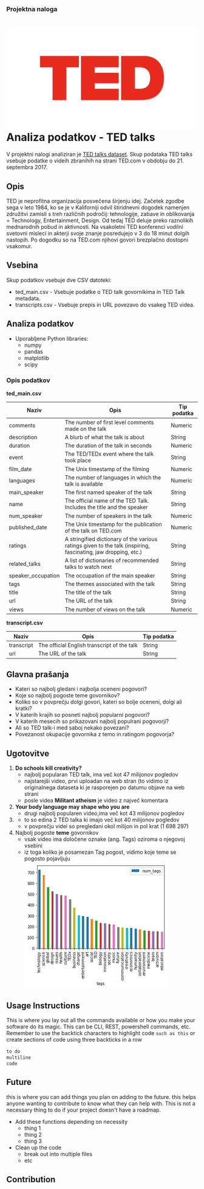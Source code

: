 ### Projektna naloga
![TED](TED.png)
Analiza podatkov - TED talks
======================
V projektni nalogi analiziran je [TED talks dataset](https://www.kaggle.com/rounakbanik/ted-talks/data). Skup podataka TED talks 
vsebuje podatke o videih zbranihih na strani TED.com v obdobju do 21. septembra 2017.

## Opis
TED je neprofitna organizacija posvečena širjenju idej. Začetek zgodbe sega v leto 1984, ko se je v Kaliforniji odvil štiridnevni 
dogodek namenjen združitvi zamisli s treh različnih področij: tehnologije, zabave in oblikovanja = Technology, Entertainment, Design. 
Od tedaj TED deluje preko raznolikih mednarodnih pobud in aktivnosti. Na vsakoletni TED konferenci vodilni svetovni misleci in akterji 
svoje znanje posredujejo v 3 do 18 minut dolgih nastopih. Po dogodku so na TED.com njihovi govori brezplačno dostopni vsakomur.

## Vsebina
Skup podatkov vsebuje dve CSV datoteki:
- ted_main.csv - Vsebuje podatke o TED talk govornikima in TED Talk metadata.
- transcripts.csv - Vsebuje prepis in URL povezavo do vsakeg TED videa.

## Analiza podatkov
- Uporabljene Python libraries:
  - numpy
  - pandas
  - matplotlib
  - scipy

### Opis podatkov
 **ted_main.csv**

Naziv|Opis|Tip podatka
---|---|---
comments|The number of first level comments made on the talk|Numeric
description|A blurb of what the talk is about|String
duration|The duration of the talk in seconds|Numeric
event|The TED/TEDx event where the talk took place|String
film_date|The Unix timestamp of the filming|Numeric
languages|The number of languages in which the talk is available|Numeric
main_speaker|The first named speaker of the talk|String
name|The official name of the TED Talk. Includes the title and the speaker|String
num_speaker|The number of speakers in the talk|Numeric
published_date|The Unix timestamp for the publication of the talk on TED.com|Numeric
ratings|A stringified dictionary of the various ratings given to the talk (inspiring, fascinating, jaw dropping, etc.)|String
related_talks|A list of dictionaries of recommended talks to watch next|String
speaker_occupation|The occupation of the main speaker|String
tags|The themes associated with the talk|String
title|The title of the talk|String
url|The URL of the talk|String
views|The number of views on the talk|Numeric

 **transcript.csv**
 
Naziv|Opis|Tip podatka
---|---|---
transcript|The official English transcript of the talk|String
url|The URL of the talk|String


## Glavna prašanja
- Kateri so najbolj gledani i najbolja oceneni pogovori?
- Koje so najbolj pogoste teme govornikov? 
- Koliko so v povprečju dolgi govori, kateri so bolje oceneni, dolgi ali kratki? 
- V katerih krajih so posneti najbolj popularni pogovori? 
- V katerih mesecih so prikazovani najbolj populrani pogovorji? 
- Ali so TED talk-i med saboj nekako povezani? 
- Povezanost okupacije govornika z temo in ratingom pogovorja?

## Ugotovitve
1. **Do schools kill creativity?**
   - najbolj popularan TED talk, ima več kot 47 milijonov pogledov
   - najstarejši video, prvi uploadan na web stran (to vidimo iz originalnega dataseta ki je rasporejen po datumu objave na web strani 
   - posle videa **Militant atheism** je video z največ komentara
2. **Your body language may shape who you are**
   - drugi najbolj popularen video,ima več kot 43 milijonov pogledov
3.
   - to so edina 2 TED talka ki imajo več kot 40 milijonov pogledov
   - v povprečju videi so pregledani okol milijon in pol krat (1 698 297)
4. Najbolj pogoste **teme** govornikov
   - vsak video ima določene oznake (ang. Tags) oziroma o njegovoj vsebini
   - iz toga koliko je posamezan Tag pogost, vidimo koje teme se pogosto pojavljuju
   ![Tags](tags.png)


## Usage Instructions
This is where you lay out all the commands available or how you make your software do its magic. This can be CLI, REST, powershell commands, etc. Remember to use the backtick characters to highlight code `such as this` or create sections of code using three backticks in a row
```
to do 
multiline
code
```

## Future
this is where you can add things you plan on adding to the future. this helps anyone wanting to contribute to know what they can help with. This is not a necessary thing to do if your project doesn't have a roadmap.
- Add these functions depending on necessity
  - thing 1
  - thing 2
  - thing 3
- Clean up the code
  - break out into multiple files
  - etc

## Contribution


